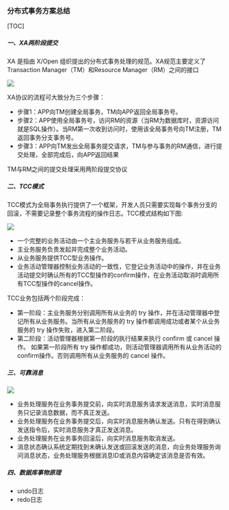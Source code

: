 ### 分布式事务方案总结

[TOC]

##### 一、XA两阶段提交

XA 是指由 X/Open 组织提出的分布式事务处理的规范。XA规范主要定义了Transaction Manager（TM）和Resource Manager（RM）之间的接口

![](https://tva1.sinaimg.cn/large/006tNbRwly1gbkrnxj9wkj30u20ckwgm.jpg)

XA协议的流程可大致分为三个步骤：

- 步骤1：APP向TM创建全局事务，TM向APP返回全局事务号。
- 步骤2：APP使用全局事务号，访问RM的资源（当RM为数据库时，资源访问就是SQL操作）。当RM第一次收到访问时，使用该全局事务号向TM注册，TM返回事务分支事务号。
- 步骤3：APP向TM发出全局事务提交请求，TM与参与事务的RM通信，进行提交处理，全部完成后，向APP返回结果

TM与RM之间的提交处理采用两阶段提交协议

##### 二、TCC模式

TCC模式为全局事务执行提供了一个框架，开发人员只需要实现每个事务分支的回滚，不需要记录整个事务流程的操作日志。TCC模式结构如下图:

![](https://tva1.sinaimg.cn/large/006tNbRwly1gbkrpe5963j30t60ke757.jpg)

- 一个完整的业务活动由一个主业务服务与若干从业务服务组成。
- 主业务服务负责发起并完成整个业务活动。
- 从业务服务提供TCC型业务操作。
- 业务活动管理器控制业务活动的一致性，它登记业务活动中的操作，并在业务活动提交时确认所有的TCC型操作的confirm操作，在业务活动取消时调用所有TCC型操作的cancel操作。

TCC业务包括两个阶段完成：

- 第一阶段：主业务服务分别调用所有从业务的 try 操作，并在活动管理器中登记所有从业务服务。当所有从业务服务的 try 操作都调用成功或者某个从业务服务的 try 操作失败，进入第二阶段。
- 第二阶段：活动管理器根据第一阶段的执行结果来执行 confirm 或 cancel 操作。
  如果第一阶段所有 try 操作都成功，则活动管理器调用所有从业务活动的 confirm操作。否则调用所有从业务服务的 cancel 操作。

##### 三、可靠消息

![](https://tva1.sinaimg.cn/large/006tNbRwly1gbks4ckiezj30u00n6tap.jpg)

- 业务处理服务在业务事务提交前，向实时消息服务请求发送消息，实时消息服务只记录消息数据，而不真正发送。
- 业务处理服务在业务事务提交后，向实时消息服务确认发送。只有在得到确认发送指令后，实时消息服务才真正发送消息。
- 业务处理服务在业务事务回滚后，向实时消息服务取消发送。
- 消息状态确认系统定期找到未确认发送或回滚发送的消息，向业务处理服务询问消息状态，业务处理服务根据消息ID或消息内容确定该消息是否有效。



##### 四、数据库事物原理

* undo日志
* redo日志

